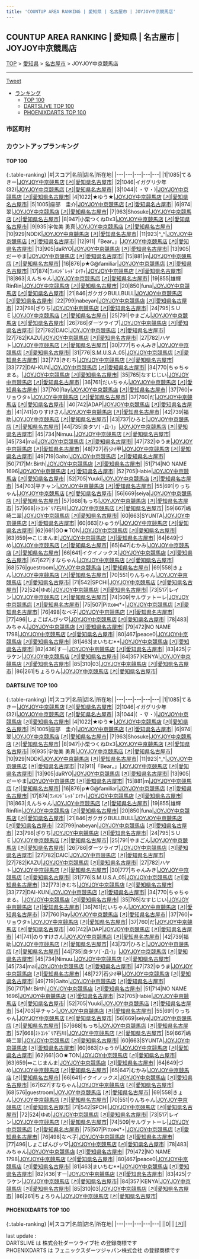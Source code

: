 ```yaml
---
title: 'COUNTUP AREA RANKING | 愛知県 | 名古屋市 | JOYJOY中京競馬店'
---
```

## COUNTUP AREA RANKING | 愛知県 | 名古屋市 | JOYJOY中京競馬店

[TOP](/darts/rank/) > [愛知県](/darts/rank/愛知県/) > [名古屋市](/darts/rank/愛知県/名古屋市/) > JOYJOY中京競馬店

___

<a href="https://twitter.com/share?ref_src=twsrc%5Etfw" data-text="COUNTUP AREA RANKING | 愛知県名古屋市JOYJOY中京競馬店" class="twitter-share-button" data-hashtags="DARTSLIVE,PHOENIXDARTS,darts,ダーツ" data-show-count="false">Tweet</a>

* [ランキング](#カウントアップランキング)
    * [TOP 100](#top-100)
    * [DARTSLIVE TOP 100](#dartslive-top-100)
    * [PHOENIXDARTS TOP 100](#phoenixdarts-top-100)

### 市区町村

<ul>

</ul>

### カウントアップランキング

#### TOP 100



{:.table-ranking}
|#|スコア|名前|店名|所在地|
|---|---|---|---|---|
|1|1085|<span class="rank-name-dl">てるきー</span>|<a href="/darts/rank/shops/a95b4e2db5316b4d774c926eb736cb5a.html">JOYJOY中京競馬店</a> <a href="https://search.dartslive.com/jp/shop/a95b4e2db5316b4d774c926eb736cb5a">[↗]</a>|<a href="/darts/rank/愛知県/名古屋市">愛知県名古屋市</a>|
|2|1046|<span class="rank-name-dl">イガグリ少年(32)</span>|<a href="/darts/rank/shops/a95b4e2db5316b4d774c926eb736cb5a.html">JOYJOY中京競馬店</a> <a href="https://search.dartslive.com/jp/shop/a95b4e2db5316b4d774c926eb736cb5a">[↗]</a>|<a href="/darts/rank/愛知県/名古屋市">愛知県名古屋市</a>|
|3|1044|<span class="rank-name-dl">( ・∇・)</span>|<a href="/darts/rank/shops/a95b4e2db5316b4d774c926eb736cb5a.html">JOYJOY中京競馬店</a> <a href="https://search.dartslive.com/jp/shop/a95b4e2db5316b4d774c926eb736cb5a">[↗]</a>|<a href="/darts/rank/愛知県/名古屋市">愛知県名古屋市</a>|
|4|1022|<span class="rank-name-dl">★ゆう★</span>|<a href="/darts/rank/shops/a95b4e2db5316b4d774c926eb736cb5a.html">JOYJOY中京競馬店</a> <a href="https://search.dartslive.com/jp/shop/a95b4e2db5316b4d774c926eb736cb5a">[↗]</a>|<a href="/darts/rank/愛知県/名古屋市">愛知県名古屋市</a>|
|5|1005|<span class="rank-name-dl">座部　圭介</span>|<a href="/darts/rank/shops/a95b4e2db5316b4d774c926eb736cb5a.html">JOYJOY中京競馬店</a> <a href="https://search.dartslive.com/jp/shop/a95b4e2db5316b4d774c926eb736cb5a">[↗]</a>|<a href="/darts/rank/愛知県/名古屋市">愛知県名古屋市</a>|
|6|974|<span class="rank-name-dl">翠</span>|<a href="/darts/rank/shops/a95b4e2db5316b4d774c926eb736cb5a.html">JOYJOY中京競馬店</a> <a href="https://search.dartslive.com/jp/shop/a95b4e2db5316b4d774c926eb736cb5a">[↗]</a>|<a href="/darts/rank/愛知県/名古屋市">愛知県名古屋市</a>|
|7|963|<span class="rank-name-dl">Shosuke</span>|<a href="/darts/rank/shops/a95b4e2db5316b4d774c926eb736cb5a.html">JOYJOY中京競馬店</a> <a href="https://search.dartslive.com/jp/shop/a95b4e2db5316b4d774c926eb736cb5a">[↗]</a>|<a href="/darts/rank/愛知県/名古屋市">愛知県名古屋市</a>|
|8|947|<span class="rank-name-dl">小栗つくねDx3</span>|<a href="/darts/rank/shops/a95b4e2db5316b4d774c926eb736cb5a.html">JOYJOY中京競馬店</a> <a href="https://search.dartslive.com/jp/shop/a95b4e2db5316b4d774c926eb736cb5a">[↗]</a>|<a href="/darts/rank/愛知県/名古屋市">愛知県名古屋市</a>|
|9|935|<span class="rank-name-dl">宇佐美 勇真</span>|<a href="/darts/rank/shops/a95b4e2db5316b4d774c926eb736cb5a.html">JOYJOY中京競馬店</a> <a href="https://search.dartslive.com/jp/shop/a95b4e2db5316b4d774c926eb736cb5a">[↗]</a>|<a href="/darts/rank/愛知県/名古屋市">愛知県名古屋市</a>|
|10|929|<span class="rank-name-dl">NDDK</span>|<a href="/darts/rank/shops/a95b4e2db5316b4d774c926eb736cb5a.html">JOYJOY中京競馬店</a> <a href="https://search.dartslive.com/jp/shop/a95b4e2db5316b4d774c926eb736cb5a">[↗]</a>|<a href="/darts/rank/愛知県/名古屋市">愛知県名古屋市</a>|
|11|923|<span class="rank-name-dl">^_^</span>|<a href="/darts/rank/shops/a95b4e2db5316b4d774c926eb736cb5a.html">JOYJOY中京競馬店</a> <a href="https://search.dartslive.com/jp/shop/a95b4e2db5316b4d774c926eb736cb5a">[↗]</a>|<a href="/darts/rank/愛知県/名古屋市">愛知県名古屋市</a>|
|12|911|<span class="rank-name-dl">「Bear。」</span>|<a href="/darts/rank/shops/a95b4e2db5316b4d774c926eb736cb5a.html">JOYJOY中京競馬店</a> <a href="https://search.dartslive.com/jp/shop/a95b4e2db5316b4d774c926eb736cb5a">[↗]</a>|<a href="/darts/rank/愛知県/名古屋市">愛知県名古屋市</a>|
|13|905|<span class="rank-name-dl">daRYO</span>|<a href="/darts/rank/shops/a95b4e2db5316b4d774c926eb736cb5a.html">JOYJOY中京競馬店</a> <a href="https://search.dartslive.com/jp/shop/a95b4e2db5316b4d774c926eb736cb5a">[↗]</a>|<a href="/darts/rank/愛知県/名古屋市">愛知県名古屋市</a>|
|13|905|<span class="rank-name-dl">だーやま</span>|<a href="/darts/rank/shops/a95b4e2db5316b4d774c926eb736cb5a.html">JOYJOY中京競馬店</a> <a href="https://search.dartslive.com/jp/shop/a95b4e2db5316b4d774c926eb736cb5a">[↗]</a>|<a href="/darts/rank/愛知県/名古屋市">愛知県名古屋市</a>|
|15|881|<span class="rank-name-dl">m</span>|<a href="/darts/rank/shops/a95b4e2db5316b4d774c926eb736cb5a.html">JOYJOY中京競馬店</a> <a href="https://search.dartslive.com/jp/shop/a95b4e2db5316b4d774c926eb736cb5a">[↗]</a>|<a href="/darts/rank/愛知県/名古屋市">愛知県名古屋市</a>|
|16|876|<span class="rank-name-dl">p★G@familiar</span>|<a href="/darts/rank/shops/a95b4e2db5316b4d774c926eb736cb5a.html">JOYJOY中京競馬店</a> <a href="https://search.dartslive.com/jp/shop/a95b4e2db5316b4d774c926eb736cb5a">[↗]</a>|<a href="/darts/rank/愛知県/名古屋市">愛知県名古屋市</a>|
|17|874|<span class="rank-name-dl">ﾜﾝﾊﾝﾄﾞﾚｯﾄﾞｴｲﾃｨ</span>|<a href="/darts/rank/shops/a95b4e2db5316b4d774c926eb736cb5a.html">JOYJOY中京競馬店</a> <a href="https://search.dartslive.com/jp/shop/a95b4e2db5316b4d774c926eb736cb5a">[↗]</a>|<a href="/darts/rank/愛知県/名古屋市">愛知県名古屋市</a>|
|18|863|<span class="rank-name-dl">えんちゃん</span>|<a href="/darts/rank/shops/a95b4e2db5316b4d774c926eb736cb5a.html">JOYJOY中京競馬店</a> <a href="https://search.dartslive.com/jp/shop/a95b4e2db5316b4d774c926eb736cb5a">[↗]</a>|<a href="/darts/rank/愛知県/名古屋市">愛知県名古屋市</a>|
|19|855|<span class="rank-name-dl">雄輝RinRin</span>|<a href="/darts/rank/shops/a95b4e2db5316b4d774c926eb736cb5a.html">JOYJOY中京競馬店</a> <a href="https://search.dartslive.com/jp/shop/a95b4e2db5316b4d774c926eb736cb5a">[↗]</a>|<a href="/darts/rank/愛知県/名古屋市">愛知県名古屋市</a>|
|20|850|<span class="rank-name-dl">funa</span>|<a href="/darts/rank/shops/a95b4e2db5316b4d774c926eb736cb5a.html">JOYJOY中京競馬店</a> <a href="https://search.dartslive.com/jp/shop/a95b4e2db5316b4d774c926eb736cb5a">[↗]</a>|<a href="/darts/rank/愛知県/名古屋市">愛知県名古屋市</a>|
|21|846|<span class="rank-name-dl">ガクガクBULLBULL</span>|<a href="/darts/rank/shops/a95b4e2db5316b4d774c926eb736cb5a.html">JOYJOY中京競馬店</a> <a href="https://search.dartslive.com/jp/shop/a95b4e2db5316b4d774c926eb736cb5a">[↗]</a>|<a href="/darts/rank/愛知県/名古屋市">愛知県名古屋市</a>|
|22|799|<span class="rank-name-dl">nabeyan</span>|<a href="/darts/rank/shops/a95b4e2db5316b4d774c926eb736cb5a.html">JOYJOY中京競馬店</a> <a href="https://search.dartslive.com/jp/shop/a95b4e2db5316b4d774c926eb736cb5a">[↗]</a>|<a href="/darts/rank/愛知県/名古屋市">愛知県名古屋市</a>|
|23|798|<span class="rank-name-dl">ざりち</span>|<a href="/darts/rank/shops/a95b4e2db5316b4d774c926eb736cb5a.html">JOYJOY中京競馬店</a> <a href="https://search.dartslive.com/jp/shop/a95b4e2db5316b4d774c926eb736cb5a">[↗]</a>|<a href="/darts/rank/愛知県/名古屋市">愛知県名古屋市</a>|
|24|795|<span class="rank-name-dl">ＳＵＥ</span>|<a href="/darts/rank/shops/a95b4e2db5316b4d774c926eb736cb5a.html">JOYJOY中京競馬店</a> <a href="https://search.dartslive.com/jp/shop/a95b4e2db5316b4d774c926eb736cb5a">[↗]</a>|<a href="/darts/rank/愛知県/名古屋市">愛知県名古屋市</a>|
|25|791|<span class="rank-name-dl">やまごん</span>|<a href="/darts/rank/shops/a95b4e2db5316b4d774c926eb736cb5a.html">JOYJOY中京競馬店</a> <a href="https://search.dartslive.com/jp/shop/a95b4e2db5316b4d774c926eb736cb5a">[↗]</a>|<a href="/darts/rank/愛知県/名古屋市">愛知県名古屋市</a>|
|26|786|<span class="rank-name-dl">ダーツライブ</span>|<a href="/darts/rank/shops/a95b4e2db5316b4d774c926eb736cb5a.html">JOYJOY中京競馬店</a> <a href="https://search.dartslive.com/jp/shop/a95b4e2db5316b4d774c926eb736cb5a">[↗]</a>|<a href="/darts/rank/愛知県/名古屋市">愛知県名古屋市</a>|
|27|782|<span class="rank-name-dl">DAIC</span>|<a href="/darts/rank/shops/a95b4e2db5316b4d774c926eb736cb5a.html">JOYJOY中京競馬店</a> <a href="https://search.dartslive.com/jp/shop/a95b4e2db5316b4d774c926eb736cb5a">[↗]</a>|<a href="/darts/rank/愛知県/名古屋市">愛知県名古屋市</a>|
|27|782|<span class="rank-name-dl">KAZU</span>|<a href="/darts/rank/shops/a95b4e2db5316b4d774c926eb736cb5a.html">JOYJOY中京競馬店</a> <a href="https://search.dartslive.com/jp/shop/a95b4e2db5316b4d774c926eb736cb5a">[↗]</a>|<a href="/darts/rank/愛知県/名古屋市">愛知県名古屋市</a>|
|27|782|<span class="rank-name-dl">ハヤト</span>|<a href="/darts/rank/shops/a95b4e2db5316b4d774c926eb736cb5a.html">JOYJOY中京競馬店</a> <a href="https://search.dartslive.com/jp/shop/a95b4e2db5316b4d774c926eb736cb5a">[↗]</a>|<a href="/darts/rank/愛知県/名古屋市">愛知県名古屋市</a>|
|30|777|<span class="rank-name-dl">ちゃんみき</span>|<a href="/darts/rank/shops/a95b4e2db5316b4d774c926eb736cb5a.html">JOYJOY中京競馬店</a> <a href="https://search.dartslive.com/jp/shop/a95b4e2db5316b4d774c926eb736cb5a">[↗]</a>|<a href="/darts/rank/愛知県/名古屋市">愛知県名古屋市</a>|
|31|776|<span class="rank-name-dl">S.M.U.S.A_05</span>|<a href="/darts/rank/shops/a95b4e2db5316b4d774c926eb736cb5a.html">JOYJOY中京競馬店</a> <a href="https://search.dartslive.com/jp/shop/a95b4e2db5316b4d774c926eb736cb5a">[↗]</a>|<a href="/darts/rank/愛知県/名古屋市">愛知県名古屋市</a>|
|32|773|<span class="rank-name-dl">きむち</span>|<a href="/darts/rank/shops/a95b4e2db5316b4d774c926eb736cb5a.html">JOYJOY中京競馬店</a> <a href="https://search.dartslive.com/jp/shop/a95b4e2db5316b4d774c926eb736cb5a">[↗]</a>|<a href="/darts/rank/愛知県/名古屋市">愛知県名古屋市</a>|
|33|772|<span class="rank-name-dl">DAI-KUN</span>|<a href="/darts/rank/shops/a95b4e2db5316b4d774c926eb736cb5a.html">JOYJOY中京競馬店</a> <a href="https://search.dartslive.com/jp/shop/a95b4e2db5316b4d774c926eb736cb5a">[↗]</a>|<a href="/darts/rank/愛知県/名古屋市">愛知県名古屋市</a>|
|34|770|<span class="rank-name-dl">ちゃちゃまる。</span>|<a href="/darts/rank/shops/a95b4e2db5316b4d774c926eb736cb5a.html">JOYJOY中京競馬店</a> <a href="https://search.dartslive.com/jp/shop/a95b4e2db5316b4d774c926eb736cb5a">[↗]</a>|<a href="/darts/rank/愛知県/名古屋市">愛知県名古屋市</a>|
|35|765|<span class="rank-name-dl">なすじじい</span>|<a href="/darts/rank/shops/a95b4e2db5316b4d774c926eb736cb5a.html">JOYJOY中京競馬店</a> <a href="https://search.dartslive.com/jp/shop/a95b4e2db5316b4d774c926eb736cb5a">[↗]</a>|<a href="/darts/rank/愛知県/名古屋市">愛知県名古屋市</a>|
|36|761|<span class="rank-name-dl">だいちゃん</span>|<a href="/darts/rank/shops/a95b4e2db5316b4d774c926eb736cb5a.html">JOYJOY中京競馬店</a> <a href="https://search.dartslive.com/jp/shop/a95b4e2db5316b4d774c926eb736cb5a">[↗]</a>|<a href="/darts/rank/愛知県/名古屋市">愛知県名古屋市</a>|
|37|760|<span class="rank-name-dl">Ray</span>|<a href="/darts/rank/shops/a95b4e2db5316b4d774c926eb736cb5a.html">JOYJOY中京競馬店</a> <a href="https://search.dartslive.com/jp/shop/a95b4e2db5316b4d774c926eb736cb5a">[↗]</a>|<a href="/darts/rank/愛知県/名古屋市">愛知県名古屋市</a>|
|37|760|<span class="rank-name-dl">⭐︎リョウタ⭐︎</span>|<a href="/darts/rank/shops/a95b4e2db5316b4d774c926eb736cb5a.html">JOYJOY中京競馬店</a> <a href="https://search.dartslive.com/jp/shop/a95b4e2db5316b4d774c926eb736cb5a">[↗]</a>|<a href="/darts/rank/愛知県/名古屋市">愛知県名古屋市</a>|
|37|760|<span class="rank-name-dl">だ</span>|<a href="/darts/rank/shops/a95b4e2db5316b4d774c926eb736cb5a.html">JOYJOY中京競馬店</a> <a href="https://search.dartslive.com/jp/shop/a95b4e2db5316b4d774c926eb736cb5a">[↗]</a>|<a href="/darts/rank/愛知県/名古屋市">愛知県名古屋市</a>|
|40|742|<span class="rank-name-dl">ADAP</span>|<a href="/darts/rank/shops/a95b4e2db5316b4d774c926eb736cb5a.html">JOYJOY中京競馬店</a> <a href="https://search.dartslive.com/jp/shop/a95b4e2db5316b4d774c926eb736cb5a">[↗]</a>|<a href="/darts/rank/愛知県/名古屋市">愛知県名古屋市</a>|
|41|741|<span class="rank-name-dl">のりすけさん</span>|<a href="/darts/rank/shops/a95b4e2db5316b4d774c926eb736cb5a.html">JOYJOY中京競馬店</a> <a href="https://search.dartslive.com/jp/shop/a95b4e2db5316b4d774c926eb736cb5a">[↗]</a>|<a href="/darts/rank/愛知県/名古屋市">愛知県名古屋市</a>|
|42|739|<span class="rank-name-dl">福助</span>|<a href="/darts/rank/shops/a95b4e2db5316b4d774c926eb736cb5a.html">JOYJOY中京競馬店</a> <a href="https://search.dartslive.com/jp/shop/a95b4e2db5316b4d774c926eb736cb5a">[↗]</a>|<a href="/darts/rank/愛知県/名古屋市">愛知県名古屋市</a>|
|43|737|<span class="rank-name-dl">ひろと</span>|<a href="/darts/rank/shops/a95b4e2db5316b4d774c926eb736cb5a.html">JOYJOY中京競馬店</a> <a href="https://search.dartslive.com/jp/shop/a95b4e2db5316b4d774c926eb736cb5a">[↗]</a>|<a href="/darts/rank/愛知県/名古屋市">愛知県名古屋市</a>|
|44|735|<span class="rank-name-dl">良タソ(´･Д･)」</span>|<a href="/darts/rank/shops/a95b4e2db5316b4d774c926eb736cb5a.html">JOYJOY中京競馬店</a> <a href="https://search.dartslive.com/jp/shop/a95b4e2db5316b4d774c926eb736cb5a">[↗]</a>|<a href="/darts/rank/愛知県/名古屋市">愛知県名古屋市</a>|
|45|734|<span class="rank-name-dl">Nimuu.</span>|<a href="/darts/rank/shops/a95b4e2db5316b4d774c926eb736cb5a.html">JOYJOY中京競馬店</a> <a href="https://search.dartslive.com/jp/shop/a95b4e2db5316b4d774c926eb736cb5a">[↗]</a>|<a href="/darts/rank/愛知県/名古屋市">愛知県名古屋市</a>|
|45|734|<span class="rank-name-dl">mai</span>|<a href="/darts/rank/shops/a95b4e2db5316b4d774c926eb736cb5a.html">JOYJOY中京競馬店</a> <a href="https://search.dartslive.com/jp/shop/a95b4e2db5316b4d774c926eb736cb5a">[↗]</a>|<a href="/darts/rank/愛知県/名古屋市">愛知県名古屋市</a>|
|47|732|<span class="rank-name-dl">ゆうま</span>|<a href="/darts/rank/shops/a95b4e2db5316b4d774c926eb736cb5a.html">JOYJOY中京競馬店</a> <a href="https://search.dartslive.com/jp/shop/a95b4e2db5316b4d774c926eb736cb5a">[↗]</a>|<a href="/darts/rank/愛知県/名古屋市">愛知県名古屋市</a>|
|48|727|<span class="rank-name-dl">石少ｵ甲</span>|<a href="/darts/rank/shops/a95b4e2db5316b4d774c926eb736cb5a.html">JOYJOY中京競馬店</a> <a href="https://search.dartslive.com/jp/shop/a95b4e2db5316b4d774c926eb736cb5a">[↗]</a>|<a href="/darts/rank/愛知県/名古屋市">愛知県名古屋市</a>|
|49|719|<span class="rank-name-dl">Gaito</span>|<a href="/darts/rank/shops/a95b4e2db5316b4d774c926eb736cb5a.html">JOYJOY中京競馬店</a> <a href="https://search.dartslive.com/jp/shop/a95b4e2db5316b4d774c926eb736cb5a">[↗]</a>|<a href="/darts/rank/愛知県/名古屋市">愛知県名古屋市</a>|
|50|717|<span class="rank-name-dl">Mr.Birth</span>|<a href="/darts/rank/shops/a95b4e2db5316b4d774c926eb736cb5a.html">JOYJOY中京競馬店</a> <a href="https://search.dartslive.com/jp/shop/a95b4e2db5316b4d774c926eb736cb5a">[↗]</a>|<a href="/darts/rank/愛知県/名古屋市">愛知県名古屋市</a>|
|51|714|<span class="rank-name-dl">NO NAME 1696</span>|<a href="/darts/rank/shops/a95b4e2db5316b4d774c926eb736cb5a.html">JOYJOY中京競馬店</a> <a href="https://search.dartslive.com/jp/shop/a95b4e2db5316b4d774c926eb736cb5a">[↗]</a>|<a href="/darts/rank/愛知県/名古屋市">愛知県名古屋市</a>|
|52|705|<span class="rank-name-dl">Habie</span>|<a href="/darts/rank/shops/a95b4e2db5316b4d774c926eb736cb5a.html">JOYJOY中京競馬店</a> <a href="https://search.dartslive.com/jp/shop/a95b4e2db5316b4d774c926eb736cb5a">[↗]</a>|<a href="/darts/rank/愛知県/名古屋市">愛知県名古屋市</a>|
|52|705|<span class="rank-name-dl">Yuuki</span>|<a href="/darts/rank/shops/a95b4e2db5316b4d774c926eb736cb5a.html">JOYJOY中京競馬店</a> <a href="https://search.dartslive.com/jp/shop/a95b4e2db5316b4d774c926eb736cb5a">[↗]</a>|<a href="/darts/rank/愛知県/名古屋市">愛知県名古屋市</a>|
|54|703|<span class="rank-name-dl">平チャン</span>|<a href="/darts/rank/shops/a95b4e2db5316b4d774c926eb736cb5a.html">JOYJOY中京競馬店</a> <a href="https://search.dartslive.com/jp/shop/a95b4e2db5316b4d774c926eb736cb5a">[↗]</a>|<a href="/darts/rank/愛知県/名古屋市">愛知県名古屋市</a>|
|55|691|<span class="rank-name-dl">りっちゃん</span>|<a href="/darts/rank/shops/a95b4e2db5316b4d774c926eb736cb5a.html">JOYJOY中京競馬店</a> <a href="https://search.dartslive.com/jp/shop/a95b4e2db5316b4d774c926eb736cb5a">[↗]</a>|<a href="/darts/rank/愛知県/名古屋市">愛知県名古屋市</a>|
|56|669|<span class="rank-name-dl">seiya</span>|<a href="/darts/rank/shops/a95b4e2db5316b4d774c926eb736cb5a.html">JOYJOY中京競馬店</a> <a href="https://search.dartslive.com/jp/shop/a95b4e2db5316b4d774c926eb736cb5a">[↗]</a>|<a href="/darts/rank/愛知県/名古屋市">愛知県名古屋市</a>|
|57|668|<span class="rank-name-dl">もっち</span>|<a href="/darts/rank/shops/a95b4e2db5316b4d774c926eb736cb5a.html">JOYJOY中京競馬店</a> <a href="https://search.dartslive.com/jp/shop/a95b4e2db5316b4d774c926eb736cb5a">[↗]</a>|<a href="/darts/rank/愛知県/名古屋市">愛知県名古屋市</a>|
|57|668|<span class="rank-name-dl">ﾐﾄｺﾝﾄﾞﾘｱ石川</span>|<a href="/darts/rank/shops/a95b4e2db5316b4d774c926eb736cb5a.html">JOYJOY中京競馬店</a> <a href="https://search.dartslive.com/jp/shop/a95b4e2db5316b4d774c926eb736cb5a">[↗]</a>|<a href="/darts/rank/愛知県/名古屋市">愛知県名古屋市</a>|
|59|667|<span class="rank-name-dl">嶋崎二翠</span>|<a href="/darts/rank/shops/a95b4e2db5316b4d774c926eb736cb5a.html">JOYJOY中京競馬店</a> <a href="https://search.dartslive.com/jp/shop/a95b4e2db5316b4d774c926eb736cb5a">[↗]</a>|<a href="/darts/rank/愛知県/名古屋市">愛知県名古屋市</a>|
|60|663|<span class="rank-name-dl">SYUNTA</span>|<a href="/darts/rank/shops/a95b4e2db5316b4d774c926eb736cb5a.html">JOYJOY中京競馬店</a> <a href="https://search.dartslive.com/jp/shop/a95b4e2db5316b4d774c926eb736cb5a">[↗]</a>|<a href="/darts/rank/愛知県/名古屋市">愛知県名古屋市</a>|
|60|663|<span class="rank-name-dl">ひゅうが</span>|<a href="/darts/rank/shops/a95b4e2db5316b4d774c926eb736cb5a.html">JOYJOY中京競馬店</a> <a href="https://search.dartslive.com/jp/shop/a95b4e2db5316b4d774c926eb736cb5a">[↗]</a>|<a href="/darts/rank/愛知県/名古屋市">愛知県名古屋市</a>|
|62|661|<span class="rank-name-dl">GO★TON</span>|<a href="/darts/rank/shops/a95b4e2db5316b4d774c926eb736cb5a.html">JOYJOY中京競馬店</a> <a href="https://search.dartslive.com/jp/shop/a95b4e2db5316b4d774c926eb736cb5a">[↗]</a>|<a href="/darts/rank/愛知県/名古屋市">愛知県名古屋市</a>|
|63|659|<span class="rank-name-dl">∞こじまんま</span>|<a href="/darts/rank/shops/a95b4e2db5316b4d774c926eb736cb5a.html">JOYJOY中京競馬店</a> <a href="https://search.dartslive.com/jp/shop/a95b4e2db5316b4d774c926eb736cb5a">[↗]</a>|<a href="/darts/rank/愛知県/名古屋市">愛知県名古屋市</a>|
|64|649|<span class="rank-name-dl">づめ</span>|<a href="/darts/rank/shops/a95b4e2db5316b4d774c926eb736cb5a.html">JOYJOY中京競馬店</a> <a href="https://search.dartslive.com/jp/shop/a95b4e2db5316b4d774c926eb736cb5a">[↗]</a>|<a href="/darts/rank/愛知県/名古屋市">愛知県名古屋市</a>|
|65|647|<span class="rank-name-dl">むかみ</span>|<a href="/darts/rank/shops/a95b4e2db5316b4d774c926eb736cb5a.html">JOYJOY中京競馬店</a> <a href="https://search.dartslive.com/jp/shop/a95b4e2db5316b4d774c926eb736cb5a">[↗]</a>|<a href="/darts/rank/愛知県/名古屋市">愛知県名古屋市</a>|
|66|641|<span class="rank-name-dl">イクイノックス</span>|<a href="/darts/rank/shops/a95b4e2db5316b4d774c926eb736cb5a.html">JOYJOY中京競馬店</a> <a href="https://search.dartslive.com/jp/shop/a95b4e2db5316b4d774c926eb736cb5a">[↗]</a>|<a href="/darts/rank/愛知県/名古屋市">愛知県名古屋市</a>|
|67|627|<span class="rank-name-dl">すなちゃん</span>|<a href="/darts/rank/shops/a95b4e2db5316b4d774c926eb736cb5a.html">JOYJOY中京競馬店</a> <a href="https://search.dartslive.com/jp/shop/a95b4e2db5316b4d774c926eb736cb5a">[↗]</a>|<a href="/darts/rank/愛知県/名古屋市">愛知県名古屋市</a>|
|68|576|<span class="rank-name-dl">guestroom</span>|<a href="/darts/rank/shops/a95b4e2db5316b4d774c926eb736cb5a.html">JOYJOY中京競馬店</a> <a href="https://search.dartslive.com/jp/shop/a95b4e2db5316b4d774c926eb736cb5a">[↗]</a>|<a href="/darts/rank/愛知県/名古屋市">愛知県名古屋市</a>|
|69|558|<span class="rank-name-dl">きょん</span>|<a href="/darts/rank/shops/a95b4e2db5316b4d774c926eb736cb5a.html">JOYJOY中京競馬店</a> <a href="https://search.dartslive.com/jp/shop/a95b4e2db5316b4d774c926eb736cb5a">[↗]</a>|<a href="/darts/rank/愛知県/名古屋市">愛知県名古屋市</a>|
|70|551|<span class="rank-name-dl">りんちゃん</span>|<a href="/darts/rank/shops/a95b4e2db5316b4d774c926eb736cb5a.html">JOYJOY中京競馬店</a> <a href="https://search.dartslive.com/jp/shop/a95b4e2db5316b4d774c926eb736cb5a">[↗]</a>|<a href="/darts/rank/愛知県/名古屋市">愛知県名古屋市</a>|
|71|542|<span class="rank-name-dl">SPCHI</span>|<a href="/darts/rank/shops/a95b4e2db5316b4d774c926eb736cb5a.html">JOYJOY中京競馬店</a> <a href="https://search.dartslive.com/jp/shop/a95b4e2db5316b4d774c926eb736cb5a">[↗]</a>|<a href="/darts/rank/愛知県/名古屋市">愛知県名古屋市</a>|
|72|524|<span class="rank-name-dl">ゆめ</span>|<a href="/darts/rank/shops/a95b4e2db5316b4d774c926eb736cb5a.html">JOYJOY中京競馬店</a> <a href="https://search.dartslive.com/jp/shop/a95b4e2db5316b4d774c926eb736cb5a">[↗]</a>|<a href="/darts/rank/愛知県/名古屋市">愛知県名古屋市</a>|
|73|517|<span class="rank-name-dl">レイン</span>|<a href="/darts/rank/shops/a95b4e2db5316b4d774c926eb736cb5a.html">JOYJOY中京競馬店</a> <a href="https://search.dartslive.com/jp/shop/a95b4e2db5316b4d774c926eb736cb5a">[↗]</a>|<a href="/darts/rank/愛知県/名古屋市">愛知県名古屋市</a>|
|74|509|<span class="rank-name-dl">サルヴァトーレ</span>|<a href="/darts/rank/shops/a95b4e2db5316b4d774c926eb736cb5a.html">JOYJOY中京競馬店</a> <a href="https://search.dartslive.com/jp/shop/a95b4e2db5316b4d774c926eb736cb5a">[↗]</a>|<a href="/darts/rank/愛知県/名古屋市">愛知県名古屋市</a>|
|75|507|<span class="rank-name-dl">Pitto⋈*⋆</span>|<a href="/darts/rank/shops/a95b4e2db5316b4d774c926eb736cb5a.html">JOYJOY中京競馬店</a> <a href="https://search.dartslive.com/jp/shop/a95b4e2db5316b4d774c926eb736cb5a">[↗]</a>|<a href="/darts/rank/愛知県/名古屋市">愛知県名古屋市</a>|
|76|498|<span class="rank-name-dl">なべ子</span>|<a href="/darts/rank/shops/a95b4e2db5316b4d774c926eb736cb5a.html">JOYJOY中京競馬店</a> <a href="https://search.dartslive.com/jp/shop/a95b4e2db5316b4d774c926eb736cb5a">[↗]</a>|<a href="/darts/rank/愛知県/名古屋市">愛知県名古屋市</a>|
|77|496|<span class="rank-name-dl">しょこぱんぴッ♡</span>|<a href="/darts/rank/shops/a95b4e2db5316b4d774c926eb736cb5a.html">JOYJOY中京競馬店</a> <a href="https://search.dartslive.com/jp/shop/a95b4e2db5316b4d774c926eb736cb5a">[↗]</a>|<a href="/darts/rank/愛知県/名古屋市">愛知県名古屋市</a>|
|78|483|<span class="rank-name-dl">みちゃん</span>|<a href="/darts/rank/shops/a95b4e2db5316b4d774c926eb736cb5a.html">JOYJOY中京競馬店</a> <a href="https://search.dartslive.com/jp/shop/a95b4e2db5316b4d774c926eb736cb5a">[↗]</a>|<a href="/darts/rank/愛知県/名古屋市">愛知県名古屋市</a>|
|79|472|<span class="rank-name-dl">NO NAME 1798</span>|<a href="/darts/rank/shops/a95b4e2db5316b4d774c926eb736cb5a.html">JOYJOY中京競馬店</a> <a href="https://search.dartslive.com/jp/shop/a95b4e2db5316b4d774c926eb736cb5a">[↗]</a>|<a href="/darts/rank/愛知県/名古屋市">愛知県名古屋市</a>|
|80|467|<span class="rank-name-dl">peace0</span>|<a href="/darts/rank/shops/a95b4e2db5316b4d774c926eb736cb5a.html">JOYJOY中京競馬店</a> <a href="https://search.dartslive.com/jp/shop/a95b4e2db5316b4d774c926eb736cb5a">[↗]</a>|<a href="/darts/rank/愛知県/名古屋市">愛知県名古屋市</a>|
|81|463|<span class="rank-name-dl">まいちむ**</span>|<a href="/darts/rank/shops/a95b4e2db5316b4d774c926eb736cb5a.html">JOYJOY中京競馬店</a> <a href="https://search.dartslive.com/jp/shop/a95b4e2db5316b4d774c926eb736cb5a">[↗]</a>|<a href="/darts/rank/愛知県/名古屋市">愛知県名古屋市</a>|
|82|436|<span class="rank-name-dl">すー</span>|<a href="/darts/rank/shops/a95b4e2db5316b4d774c926eb736cb5a.html">JOYJOY中京競馬店</a> <a href="https://search.dartslive.com/jp/shop/a95b4e2db5316b4d774c926eb736cb5a">[↗]</a>|<a href="/darts/rank/愛知県/名古屋市">愛知県名古屋市</a>|
|83|425|<span class="rank-name-dl">テラケン</span>|<a href="/darts/rank/shops/a95b4e2db5316b4d774c926eb736cb5a.html">JOYJOY中京競馬店</a> <a href="https://search.dartslive.com/jp/shop/a95b4e2db5316b4d774c926eb736cb5a">[↗]</a>|<a href="/darts/rank/愛知県/名古屋市">愛知県名古屋市</a>|
|84|357|<span class="rank-name-dl">KENYA</span>|<a href="/darts/rank/shops/a95b4e2db5316b4d774c926eb736cb5a.html">JOYJOY中京競馬店</a> <a href="https://search.dartslive.com/jp/shop/a95b4e2db5316b4d774c926eb736cb5a">[↗]</a>|<a href="/darts/rank/愛知県/名古屋市">愛知県名古屋市</a>|
|85|310|<span class="rank-name-dl">03</span>|<a href="/darts/rank/shops/a95b4e2db5316b4d774c926eb736cb5a.html">JOYJOY中京競馬店</a> <a href="https://search.dartslive.com/jp/shop/a95b4e2db5316b4d774c926eb736cb5a">[↗]</a>|<a href="/darts/rank/愛知県/名古屋市">愛知県名古屋市</a>|
|86|261|<span class="rank-name-dl">ちょろりん</span>|<a href="/darts/rank/shops/a95b4e2db5316b4d774c926eb736cb5a.html">JOYJOY中京競馬店</a> <a href="https://search.dartslive.com/jp/shop/a95b4e2db5316b4d774c926eb736cb5a">[↗]</a>|<a href="/darts/rank/愛知県/名古屋市">愛知県名古屋市</a>|


#### DARTSLIVE TOP 100



{:.table-ranking}
|#|スコア|名前|店名|所在地|
|---|---|---|---|---|
|1|1085|<span class="rank-name-dl">てるきー</span>|<a href="/darts/rank/shops/a95b4e2db5316b4d774c926eb736cb5a.html">JOYJOY中京競馬店</a> <a href="https://search.dartslive.com/jp/shop/a95b4e2db5316b4d774c926eb736cb5a">[↗]</a>|<a href="/darts/rank/愛知県/名古屋市">愛知県名古屋市</a>|
|2|1046|<span class="rank-name-dl">イガグリ少年(32)</span>|<a href="/darts/rank/shops/a95b4e2db5316b4d774c926eb736cb5a.html">JOYJOY中京競馬店</a> <a href="https://search.dartslive.com/jp/shop/a95b4e2db5316b4d774c926eb736cb5a">[↗]</a>|<a href="/darts/rank/愛知県/名古屋市">愛知県名古屋市</a>|
|3|1044|<span class="rank-name-dl">( ・∇・)</span>|<a href="/darts/rank/shops/a95b4e2db5316b4d774c926eb736cb5a.html">JOYJOY中京競馬店</a> <a href="https://search.dartslive.com/jp/shop/a95b4e2db5316b4d774c926eb736cb5a">[↗]</a>|<a href="/darts/rank/愛知県/名古屋市">愛知県名古屋市</a>|
|4|1022|<span class="rank-name-dl">★ゆう★</span>|<a href="/darts/rank/shops/a95b4e2db5316b4d774c926eb736cb5a.html">JOYJOY中京競馬店</a> <a href="https://search.dartslive.com/jp/shop/a95b4e2db5316b4d774c926eb736cb5a">[↗]</a>|<a href="/darts/rank/愛知県/名古屋市">愛知県名古屋市</a>|
|5|1005|<span class="rank-name-dl">座部　圭介</span>|<a href="/darts/rank/shops/a95b4e2db5316b4d774c926eb736cb5a.html">JOYJOY中京競馬店</a> <a href="https://search.dartslive.com/jp/shop/a95b4e2db5316b4d774c926eb736cb5a">[↗]</a>|<a href="/darts/rank/愛知県/名古屋市">愛知県名古屋市</a>|
|6|974|<span class="rank-name-dl">翠</span>|<a href="/darts/rank/shops/a95b4e2db5316b4d774c926eb736cb5a.html">JOYJOY中京競馬店</a> <a href="https://search.dartslive.com/jp/shop/a95b4e2db5316b4d774c926eb736cb5a">[↗]</a>|<a href="/darts/rank/愛知県/名古屋市">愛知県名古屋市</a>|
|7|963|<span class="rank-name-dl">Shosuke</span>|<a href="/darts/rank/shops/a95b4e2db5316b4d774c926eb736cb5a.html">JOYJOY中京競馬店</a> <a href="https://search.dartslive.com/jp/shop/a95b4e2db5316b4d774c926eb736cb5a">[↗]</a>|<a href="/darts/rank/愛知県/名古屋市">愛知県名古屋市</a>|
|8|947|<span class="rank-name-dl">小栗つくねDx3</span>|<a href="/darts/rank/shops/a95b4e2db5316b4d774c926eb736cb5a.html">JOYJOY中京競馬店</a> <a href="https://search.dartslive.com/jp/shop/a95b4e2db5316b4d774c926eb736cb5a">[↗]</a>|<a href="/darts/rank/愛知県/名古屋市">愛知県名古屋市</a>|
|9|935|<span class="rank-name-dl">宇佐美 勇真</span>|<a href="/darts/rank/shops/a95b4e2db5316b4d774c926eb736cb5a.html">JOYJOY中京競馬店</a> <a href="https://search.dartslive.com/jp/shop/a95b4e2db5316b4d774c926eb736cb5a">[↗]</a>|<a href="/darts/rank/愛知県/名古屋市">愛知県名古屋市</a>|
|10|929|<span class="rank-name-dl">NDDK</span>|<a href="/darts/rank/shops/a95b4e2db5316b4d774c926eb736cb5a.html">JOYJOY中京競馬店</a> <a href="https://search.dartslive.com/jp/shop/a95b4e2db5316b4d774c926eb736cb5a">[↗]</a>|<a href="/darts/rank/愛知県/名古屋市">愛知県名古屋市</a>|
|11|923|<span class="rank-name-dl">^_^</span>|<a href="/darts/rank/shops/a95b4e2db5316b4d774c926eb736cb5a.html">JOYJOY中京競馬店</a> <a href="https://search.dartslive.com/jp/shop/a95b4e2db5316b4d774c926eb736cb5a">[↗]</a>|<a href="/darts/rank/愛知県/名古屋市">愛知県名古屋市</a>|
|12|911|<span class="rank-name-dl">「Bear。」</span>|<a href="/darts/rank/shops/a95b4e2db5316b4d774c926eb736cb5a.html">JOYJOY中京競馬店</a> <a href="https://search.dartslive.com/jp/shop/a95b4e2db5316b4d774c926eb736cb5a">[↗]</a>|<a href="/darts/rank/愛知県/名古屋市">愛知県名古屋市</a>|
|13|905|<span class="rank-name-dl">daRYO</span>|<a href="/darts/rank/shops/a95b4e2db5316b4d774c926eb736cb5a.html">JOYJOY中京競馬店</a> <a href="https://search.dartslive.com/jp/shop/a95b4e2db5316b4d774c926eb736cb5a">[↗]</a>|<a href="/darts/rank/愛知県/名古屋市">愛知県名古屋市</a>|
|13|905|<span class="rank-name-dl">だーやま</span>|<a href="/darts/rank/shops/a95b4e2db5316b4d774c926eb736cb5a.html">JOYJOY中京競馬店</a> <a href="https://search.dartslive.com/jp/shop/a95b4e2db5316b4d774c926eb736cb5a">[↗]</a>|<a href="/darts/rank/愛知県/名古屋市">愛知県名古屋市</a>|
|15|881|<span class="rank-name-dl">m</span>|<a href="/darts/rank/shops/a95b4e2db5316b4d774c926eb736cb5a.html">JOYJOY中京競馬店</a> <a href="https://search.dartslive.com/jp/shop/a95b4e2db5316b4d774c926eb736cb5a">[↗]</a>|<a href="/darts/rank/愛知県/名古屋市">愛知県名古屋市</a>|
|16|876|<span class="rank-name-dl">p★G@familiar</span>|<a href="/darts/rank/shops/a95b4e2db5316b4d774c926eb736cb5a.html">JOYJOY中京競馬店</a> <a href="https://search.dartslive.com/jp/shop/a95b4e2db5316b4d774c926eb736cb5a">[↗]</a>|<a href="/darts/rank/愛知県/名古屋市">愛知県名古屋市</a>|
|17|874|<span class="rank-name-dl">ﾜﾝﾊﾝﾄﾞﾚｯﾄﾞｴｲﾃｨ</span>|<a href="/darts/rank/shops/a95b4e2db5316b4d774c926eb736cb5a.html">JOYJOY中京競馬店</a> <a href="https://search.dartslive.com/jp/shop/a95b4e2db5316b4d774c926eb736cb5a">[↗]</a>|<a href="/darts/rank/愛知県/名古屋市">愛知県名古屋市</a>|
|18|863|<span class="rank-name-dl">えんちゃん</span>|<a href="/darts/rank/shops/a95b4e2db5316b4d774c926eb736cb5a.html">JOYJOY中京競馬店</a> <a href="https://search.dartslive.com/jp/shop/a95b4e2db5316b4d774c926eb736cb5a">[↗]</a>|<a href="/darts/rank/愛知県/名古屋市">愛知県名古屋市</a>|
|19|855|<span class="rank-name-dl">雄輝RinRin</span>|<a href="/darts/rank/shops/a95b4e2db5316b4d774c926eb736cb5a.html">JOYJOY中京競馬店</a> <a href="https://search.dartslive.com/jp/shop/a95b4e2db5316b4d774c926eb736cb5a">[↗]</a>|<a href="/darts/rank/愛知県/名古屋市">愛知県名古屋市</a>|
|20|850|<span class="rank-name-dl">funa</span>|<a href="/darts/rank/shops/a95b4e2db5316b4d774c926eb736cb5a.html">JOYJOY中京競馬店</a> <a href="https://search.dartslive.com/jp/shop/a95b4e2db5316b4d774c926eb736cb5a">[↗]</a>|<a href="/darts/rank/愛知県/名古屋市">愛知県名古屋市</a>|
|21|846|<span class="rank-name-dl">ガクガクBULLBULL</span>|<a href="/darts/rank/shops/a95b4e2db5316b4d774c926eb736cb5a.html">JOYJOY中京競馬店</a> <a href="https://search.dartslive.com/jp/shop/a95b4e2db5316b4d774c926eb736cb5a">[↗]</a>|<a href="/darts/rank/愛知県/名古屋市">愛知県名古屋市</a>|
|22|799|<span class="rank-name-dl">nabeyan</span>|<a href="/darts/rank/shops/a95b4e2db5316b4d774c926eb736cb5a.html">JOYJOY中京競馬店</a> <a href="https://search.dartslive.com/jp/shop/a95b4e2db5316b4d774c926eb736cb5a">[↗]</a>|<a href="/darts/rank/愛知県/名古屋市">愛知県名古屋市</a>|
|23|798|<span class="rank-name-dl">ざりち</span>|<a href="/darts/rank/shops/a95b4e2db5316b4d774c926eb736cb5a.html">JOYJOY中京競馬店</a> <a href="https://search.dartslive.com/jp/shop/a95b4e2db5316b4d774c926eb736cb5a">[↗]</a>|<a href="/darts/rank/愛知県/名古屋市">愛知県名古屋市</a>|
|24|795|<span class="rank-name-dl">ＳＵＥ</span>|<a href="/darts/rank/shops/a95b4e2db5316b4d774c926eb736cb5a.html">JOYJOY中京競馬店</a> <a href="https://search.dartslive.com/jp/shop/a95b4e2db5316b4d774c926eb736cb5a">[↗]</a>|<a href="/darts/rank/愛知県/名古屋市">愛知県名古屋市</a>|
|25|791|<span class="rank-name-dl">やまごん</span>|<a href="/darts/rank/shops/a95b4e2db5316b4d774c926eb736cb5a.html">JOYJOY中京競馬店</a> <a href="https://search.dartslive.com/jp/shop/a95b4e2db5316b4d774c926eb736cb5a">[↗]</a>|<a href="/darts/rank/愛知県/名古屋市">愛知県名古屋市</a>|
|26|786|<span class="rank-name-dl">ダーツライブ</span>|<a href="/darts/rank/shops/a95b4e2db5316b4d774c926eb736cb5a.html">JOYJOY中京競馬店</a> <a href="https://search.dartslive.com/jp/shop/a95b4e2db5316b4d774c926eb736cb5a">[↗]</a>|<a href="/darts/rank/愛知県/名古屋市">愛知県名古屋市</a>|
|27|782|<span class="rank-name-dl">DAIC</span>|<a href="/darts/rank/shops/a95b4e2db5316b4d774c926eb736cb5a.html">JOYJOY中京競馬店</a> <a href="https://search.dartslive.com/jp/shop/a95b4e2db5316b4d774c926eb736cb5a">[↗]</a>|<a href="/darts/rank/愛知県/名古屋市">愛知県名古屋市</a>|
|27|782|<span class="rank-name-dl">KAZU</span>|<a href="/darts/rank/shops/a95b4e2db5316b4d774c926eb736cb5a.html">JOYJOY中京競馬店</a> <a href="https://search.dartslive.com/jp/shop/a95b4e2db5316b4d774c926eb736cb5a">[↗]</a>|<a href="/darts/rank/愛知県/名古屋市">愛知県名古屋市</a>|
|27|782|<span class="rank-name-dl">ハヤト</span>|<a href="/darts/rank/shops/a95b4e2db5316b4d774c926eb736cb5a.html">JOYJOY中京競馬店</a> <a href="https://search.dartslive.com/jp/shop/a95b4e2db5316b4d774c926eb736cb5a">[↗]</a>|<a href="/darts/rank/愛知県/名古屋市">愛知県名古屋市</a>|
|30|777|<span class="rank-name-dl">ちゃんみき</span>|<a href="/darts/rank/shops/a95b4e2db5316b4d774c926eb736cb5a.html">JOYJOY中京競馬店</a> <a href="https://search.dartslive.com/jp/shop/a95b4e2db5316b4d774c926eb736cb5a">[↗]</a>|<a href="/darts/rank/愛知県/名古屋市">愛知県名古屋市</a>|
|31|776|<span class="rank-name-dl">S.M.U.S.A_05</span>|<a href="/darts/rank/shops/a95b4e2db5316b4d774c926eb736cb5a.html">JOYJOY中京競馬店</a> <a href="https://search.dartslive.com/jp/shop/a95b4e2db5316b4d774c926eb736cb5a">[↗]</a>|<a href="/darts/rank/愛知県/名古屋市">愛知県名古屋市</a>|
|32|773|<span class="rank-name-dl">きむち</span>|<a href="/darts/rank/shops/a95b4e2db5316b4d774c926eb736cb5a.html">JOYJOY中京競馬店</a> <a href="https://search.dartslive.com/jp/shop/a95b4e2db5316b4d774c926eb736cb5a">[↗]</a>|<a href="/darts/rank/愛知県/名古屋市">愛知県名古屋市</a>|
|33|772|<span class="rank-name-dl">DAI-KUN</span>|<a href="/darts/rank/shops/a95b4e2db5316b4d774c926eb736cb5a.html">JOYJOY中京競馬店</a> <a href="https://search.dartslive.com/jp/shop/a95b4e2db5316b4d774c926eb736cb5a">[↗]</a>|<a href="/darts/rank/愛知県/名古屋市">愛知県名古屋市</a>|
|34|770|<span class="rank-name-dl">ちゃちゃまる。</span>|<a href="/darts/rank/shops/a95b4e2db5316b4d774c926eb736cb5a.html">JOYJOY中京競馬店</a> <a href="https://search.dartslive.com/jp/shop/a95b4e2db5316b4d774c926eb736cb5a">[↗]</a>|<a href="/darts/rank/愛知県/名古屋市">愛知県名古屋市</a>|
|35|765|<span class="rank-name-dl">なすじじい</span>|<a href="/darts/rank/shops/a95b4e2db5316b4d774c926eb736cb5a.html">JOYJOY中京競馬店</a> <a href="https://search.dartslive.com/jp/shop/a95b4e2db5316b4d774c926eb736cb5a">[↗]</a>|<a href="/darts/rank/愛知県/名古屋市">愛知県名古屋市</a>|
|36|761|<span class="rank-name-dl">だいちゃん</span>|<a href="/darts/rank/shops/a95b4e2db5316b4d774c926eb736cb5a.html">JOYJOY中京競馬店</a> <a href="https://search.dartslive.com/jp/shop/a95b4e2db5316b4d774c926eb736cb5a">[↗]</a>|<a href="/darts/rank/愛知県/名古屋市">愛知県名古屋市</a>|
|37|760|<span class="rank-name-dl">Ray</span>|<a href="/darts/rank/shops/a95b4e2db5316b4d774c926eb736cb5a.html">JOYJOY中京競馬店</a> <a href="https://search.dartslive.com/jp/shop/a95b4e2db5316b4d774c926eb736cb5a">[↗]</a>|<a href="/darts/rank/愛知県/名古屋市">愛知県名古屋市</a>|
|37|760|<span class="rank-name-dl">⭐︎リョウタ⭐︎</span>|<a href="/darts/rank/shops/a95b4e2db5316b4d774c926eb736cb5a.html">JOYJOY中京競馬店</a> <a href="https://search.dartslive.com/jp/shop/a95b4e2db5316b4d774c926eb736cb5a">[↗]</a>|<a href="/darts/rank/愛知県/名古屋市">愛知県名古屋市</a>|
|37|760|<span class="rank-name-dl">だ</span>|<a href="/darts/rank/shops/a95b4e2db5316b4d774c926eb736cb5a.html">JOYJOY中京競馬店</a> <a href="https://search.dartslive.com/jp/shop/a95b4e2db5316b4d774c926eb736cb5a">[↗]</a>|<a href="/darts/rank/愛知県/名古屋市">愛知県名古屋市</a>|
|40|742|<span class="rank-name-dl">ADAP</span>|<a href="/darts/rank/shops/a95b4e2db5316b4d774c926eb736cb5a.html">JOYJOY中京競馬店</a> <a href="https://search.dartslive.com/jp/shop/a95b4e2db5316b4d774c926eb736cb5a">[↗]</a>|<a href="/darts/rank/愛知県/名古屋市">愛知県名古屋市</a>|
|41|741|<span class="rank-name-dl">のりすけさん</span>|<a href="/darts/rank/shops/a95b4e2db5316b4d774c926eb736cb5a.html">JOYJOY中京競馬店</a> <a href="https://search.dartslive.com/jp/shop/a95b4e2db5316b4d774c926eb736cb5a">[↗]</a>|<a href="/darts/rank/愛知県/名古屋市">愛知県名古屋市</a>|
|42|739|<span class="rank-name-dl">福助</span>|<a href="/darts/rank/shops/a95b4e2db5316b4d774c926eb736cb5a.html">JOYJOY中京競馬店</a> <a href="https://search.dartslive.com/jp/shop/a95b4e2db5316b4d774c926eb736cb5a">[↗]</a>|<a href="/darts/rank/愛知県/名古屋市">愛知県名古屋市</a>|
|43|737|<span class="rank-name-dl">ひろと</span>|<a href="/darts/rank/shops/a95b4e2db5316b4d774c926eb736cb5a.html">JOYJOY中京競馬店</a> <a href="https://search.dartslive.com/jp/shop/a95b4e2db5316b4d774c926eb736cb5a">[↗]</a>|<a href="/darts/rank/愛知県/名古屋市">愛知県名古屋市</a>|
|44|735|<span class="rank-name-dl">良タソ(´･Д･)」</span>|<a href="/darts/rank/shops/a95b4e2db5316b4d774c926eb736cb5a.html">JOYJOY中京競馬店</a> <a href="https://search.dartslive.com/jp/shop/a95b4e2db5316b4d774c926eb736cb5a">[↗]</a>|<a href="/darts/rank/愛知県/名古屋市">愛知県名古屋市</a>|
|45|734|<span class="rank-name-dl">Nimuu.</span>|<a href="/darts/rank/shops/a95b4e2db5316b4d774c926eb736cb5a.html">JOYJOY中京競馬店</a> <a href="https://search.dartslive.com/jp/shop/a95b4e2db5316b4d774c926eb736cb5a">[↗]</a>|<a href="/darts/rank/愛知県/名古屋市">愛知県名古屋市</a>|
|45|734|<span class="rank-name-dl">mai</span>|<a href="/darts/rank/shops/a95b4e2db5316b4d774c926eb736cb5a.html">JOYJOY中京競馬店</a> <a href="https://search.dartslive.com/jp/shop/a95b4e2db5316b4d774c926eb736cb5a">[↗]</a>|<a href="/darts/rank/愛知県/名古屋市">愛知県名古屋市</a>|
|47|732|<span class="rank-name-dl">ゆうま</span>|<a href="/darts/rank/shops/a95b4e2db5316b4d774c926eb736cb5a.html">JOYJOY中京競馬店</a> <a href="https://search.dartslive.com/jp/shop/a95b4e2db5316b4d774c926eb736cb5a">[↗]</a>|<a href="/darts/rank/愛知県/名古屋市">愛知県名古屋市</a>|
|48|727|<span class="rank-name-dl">石少ｵ甲</span>|<a href="/darts/rank/shops/a95b4e2db5316b4d774c926eb736cb5a.html">JOYJOY中京競馬店</a> <a href="https://search.dartslive.com/jp/shop/a95b4e2db5316b4d774c926eb736cb5a">[↗]</a>|<a href="/darts/rank/愛知県/名古屋市">愛知県名古屋市</a>|
|49|719|<span class="rank-name-dl">Gaito</span>|<a href="/darts/rank/shops/a95b4e2db5316b4d774c926eb736cb5a.html">JOYJOY中京競馬店</a> <a href="https://search.dartslive.com/jp/shop/a95b4e2db5316b4d774c926eb736cb5a">[↗]</a>|<a href="/darts/rank/愛知県/名古屋市">愛知県名古屋市</a>|
|50|717|<span class="rank-name-dl">Mr.Birth</span>|<a href="/darts/rank/shops/a95b4e2db5316b4d774c926eb736cb5a.html">JOYJOY中京競馬店</a> <a href="https://search.dartslive.com/jp/shop/a95b4e2db5316b4d774c926eb736cb5a">[↗]</a>|<a href="/darts/rank/愛知県/名古屋市">愛知県名古屋市</a>|
|51|714|<span class="rank-name-dl">NO NAME 1696</span>|<a href="/darts/rank/shops/a95b4e2db5316b4d774c926eb736cb5a.html">JOYJOY中京競馬店</a> <a href="https://search.dartslive.com/jp/shop/a95b4e2db5316b4d774c926eb736cb5a">[↗]</a>|<a href="/darts/rank/愛知県/名古屋市">愛知県名古屋市</a>|
|52|705|<span class="rank-name-dl">Habie</span>|<a href="/darts/rank/shops/a95b4e2db5316b4d774c926eb736cb5a.html">JOYJOY中京競馬店</a> <a href="https://search.dartslive.com/jp/shop/a95b4e2db5316b4d774c926eb736cb5a">[↗]</a>|<a href="/darts/rank/愛知県/名古屋市">愛知県名古屋市</a>|
|52|705|<span class="rank-name-dl">Yuuki</span>|<a href="/darts/rank/shops/a95b4e2db5316b4d774c926eb736cb5a.html">JOYJOY中京競馬店</a> <a href="https://search.dartslive.com/jp/shop/a95b4e2db5316b4d774c926eb736cb5a">[↗]</a>|<a href="/darts/rank/愛知県/名古屋市">愛知県名古屋市</a>|
|54|703|<span class="rank-name-dl">平チャン</span>|<a href="/darts/rank/shops/a95b4e2db5316b4d774c926eb736cb5a.html">JOYJOY中京競馬店</a> <a href="https://search.dartslive.com/jp/shop/a95b4e2db5316b4d774c926eb736cb5a">[↗]</a>|<a href="/darts/rank/愛知県/名古屋市">愛知県名古屋市</a>|
|55|691|<span class="rank-name-dl">りっちゃん</span>|<a href="/darts/rank/shops/a95b4e2db5316b4d774c926eb736cb5a.html">JOYJOY中京競馬店</a> <a href="https://search.dartslive.com/jp/shop/a95b4e2db5316b4d774c926eb736cb5a">[↗]</a>|<a href="/darts/rank/愛知県/名古屋市">愛知県名古屋市</a>|
|56|669|<span class="rank-name-dl">seiya</span>|<a href="/darts/rank/shops/a95b4e2db5316b4d774c926eb736cb5a.html">JOYJOY中京競馬店</a> <a href="https://search.dartslive.com/jp/shop/a95b4e2db5316b4d774c926eb736cb5a">[↗]</a>|<a href="/darts/rank/愛知県/名古屋市">愛知県名古屋市</a>|
|57|668|<span class="rank-name-dl">もっち</span>|<a href="/darts/rank/shops/a95b4e2db5316b4d774c926eb736cb5a.html">JOYJOY中京競馬店</a> <a href="https://search.dartslive.com/jp/shop/a95b4e2db5316b4d774c926eb736cb5a">[↗]</a>|<a href="/darts/rank/愛知県/名古屋市">愛知県名古屋市</a>|
|57|668|<span class="rank-name-dl">ﾐﾄｺﾝﾄﾞﾘｱ石川</span>|<a href="/darts/rank/shops/a95b4e2db5316b4d774c926eb736cb5a.html">JOYJOY中京競馬店</a> <a href="https://search.dartslive.com/jp/shop/a95b4e2db5316b4d774c926eb736cb5a">[↗]</a>|<a href="/darts/rank/愛知県/名古屋市">愛知県名古屋市</a>|
|59|667|<span class="rank-name-dl">嶋崎二翠</span>|<a href="/darts/rank/shops/a95b4e2db5316b4d774c926eb736cb5a.html">JOYJOY中京競馬店</a> <a href="https://search.dartslive.com/jp/shop/a95b4e2db5316b4d774c926eb736cb5a">[↗]</a>|<a href="/darts/rank/愛知県/名古屋市">愛知県名古屋市</a>|
|60|663|<span class="rank-name-dl">SYUNTA</span>|<a href="/darts/rank/shops/a95b4e2db5316b4d774c926eb736cb5a.html">JOYJOY中京競馬店</a> <a href="https://search.dartslive.com/jp/shop/a95b4e2db5316b4d774c926eb736cb5a">[↗]</a>|<a href="/darts/rank/愛知県/名古屋市">愛知県名古屋市</a>|
|60|663|<span class="rank-name-dl">ひゅうが</span>|<a href="/darts/rank/shops/a95b4e2db5316b4d774c926eb736cb5a.html">JOYJOY中京競馬店</a> <a href="https://search.dartslive.com/jp/shop/a95b4e2db5316b4d774c926eb736cb5a">[↗]</a>|<a href="/darts/rank/愛知県/名古屋市">愛知県名古屋市</a>|
|62|661|<span class="rank-name-dl">GO★TON</span>|<a href="/darts/rank/shops/a95b4e2db5316b4d774c926eb736cb5a.html">JOYJOY中京競馬店</a> <a href="https://search.dartslive.com/jp/shop/a95b4e2db5316b4d774c926eb736cb5a">[↗]</a>|<a href="/darts/rank/愛知県/名古屋市">愛知県名古屋市</a>|
|63|659|<span class="rank-name-dl">∞こじまんま</span>|<a href="/darts/rank/shops/a95b4e2db5316b4d774c926eb736cb5a.html">JOYJOY中京競馬店</a> <a href="https://search.dartslive.com/jp/shop/a95b4e2db5316b4d774c926eb736cb5a">[↗]</a>|<a href="/darts/rank/愛知県/名古屋市">愛知県名古屋市</a>|
|64|649|<span class="rank-name-dl">づめ</span>|<a href="/darts/rank/shops/a95b4e2db5316b4d774c926eb736cb5a.html">JOYJOY中京競馬店</a> <a href="https://search.dartslive.com/jp/shop/a95b4e2db5316b4d774c926eb736cb5a">[↗]</a>|<a href="/darts/rank/愛知県/名古屋市">愛知県名古屋市</a>|
|65|647|<span class="rank-name-dl">むかみ</span>|<a href="/darts/rank/shops/a95b4e2db5316b4d774c926eb736cb5a.html">JOYJOY中京競馬店</a> <a href="https://search.dartslive.com/jp/shop/a95b4e2db5316b4d774c926eb736cb5a">[↗]</a>|<a href="/darts/rank/愛知県/名古屋市">愛知県名古屋市</a>|
|66|641|<span class="rank-name-dl">イクイノックス</span>|<a href="/darts/rank/shops/a95b4e2db5316b4d774c926eb736cb5a.html">JOYJOY中京競馬店</a> <a href="https://search.dartslive.com/jp/shop/a95b4e2db5316b4d774c926eb736cb5a">[↗]</a>|<a href="/darts/rank/愛知県/名古屋市">愛知県名古屋市</a>|
|67|627|<span class="rank-name-dl">すなちゃん</span>|<a href="/darts/rank/shops/a95b4e2db5316b4d774c926eb736cb5a.html">JOYJOY中京競馬店</a> <a href="https://search.dartslive.com/jp/shop/a95b4e2db5316b4d774c926eb736cb5a">[↗]</a>|<a href="/darts/rank/愛知県/名古屋市">愛知県名古屋市</a>|
|68|576|<span class="rank-name-dl">guestroom</span>|<a href="/darts/rank/shops/a95b4e2db5316b4d774c926eb736cb5a.html">JOYJOY中京競馬店</a> <a href="https://search.dartslive.com/jp/shop/a95b4e2db5316b4d774c926eb736cb5a">[↗]</a>|<a href="/darts/rank/愛知県/名古屋市">愛知県名古屋市</a>|
|69|558|<span class="rank-name-dl">きょん</span>|<a href="/darts/rank/shops/a95b4e2db5316b4d774c926eb736cb5a.html">JOYJOY中京競馬店</a> <a href="https://search.dartslive.com/jp/shop/a95b4e2db5316b4d774c926eb736cb5a">[↗]</a>|<a href="/darts/rank/愛知県/名古屋市">愛知県名古屋市</a>|
|70|551|<span class="rank-name-dl">りんちゃん</span>|<a href="/darts/rank/shops/a95b4e2db5316b4d774c926eb736cb5a.html">JOYJOY中京競馬店</a> <a href="https://search.dartslive.com/jp/shop/a95b4e2db5316b4d774c926eb736cb5a">[↗]</a>|<a href="/darts/rank/愛知県/名古屋市">愛知県名古屋市</a>|
|71|542|<span class="rank-name-dl">SPCHI</span>|<a href="/darts/rank/shops/a95b4e2db5316b4d774c926eb736cb5a.html">JOYJOY中京競馬店</a> <a href="https://search.dartslive.com/jp/shop/a95b4e2db5316b4d774c926eb736cb5a">[↗]</a>|<a href="/darts/rank/愛知県/名古屋市">愛知県名古屋市</a>|
|72|524|<span class="rank-name-dl">ゆめ</span>|<a href="/darts/rank/shops/a95b4e2db5316b4d774c926eb736cb5a.html">JOYJOY中京競馬店</a> <a href="https://search.dartslive.com/jp/shop/a95b4e2db5316b4d774c926eb736cb5a">[↗]</a>|<a href="/darts/rank/愛知県/名古屋市">愛知県名古屋市</a>|
|73|517|<span class="rank-name-dl">レイン</span>|<a href="/darts/rank/shops/a95b4e2db5316b4d774c926eb736cb5a.html">JOYJOY中京競馬店</a> <a href="https://search.dartslive.com/jp/shop/a95b4e2db5316b4d774c926eb736cb5a">[↗]</a>|<a href="/darts/rank/愛知県/名古屋市">愛知県名古屋市</a>|
|74|509|<span class="rank-name-dl">サルヴァトーレ</span>|<a href="/darts/rank/shops/a95b4e2db5316b4d774c926eb736cb5a.html">JOYJOY中京競馬店</a> <a href="https://search.dartslive.com/jp/shop/a95b4e2db5316b4d774c926eb736cb5a">[↗]</a>|<a href="/darts/rank/愛知県/名古屋市">愛知県名古屋市</a>|
|75|507|<span class="rank-name-dl">Pitto⋈*⋆</span>|<a href="/darts/rank/shops/a95b4e2db5316b4d774c926eb736cb5a.html">JOYJOY中京競馬店</a> <a href="https://search.dartslive.com/jp/shop/a95b4e2db5316b4d774c926eb736cb5a">[↗]</a>|<a href="/darts/rank/愛知県/名古屋市">愛知県名古屋市</a>|
|76|498|<span class="rank-name-dl">なべ子</span>|<a href="/darts/rank/shops/a95b4e2db5316b4d774c926eb736cb5a.html">JOYJOY中京競馬店</a> <a href="https://search.dartslive.com/jp/shop/a95b4e2db5316b4d774c926eb736cb5a">[↗]</a>|<a href="/darts/rank/愛知県/名古屋市">愛知県名古屋市</a>|
|77|496|<span class="rank-name-dl">しょこぱんぴッ♡</span>|<a href="/darts/rank/shops/a95b4e2db5316b4d774c926eb736cb5a.html">JOYJOY中京競馬店</a> <a href="https://search.dartslive.com/jp/shop/a95b4e2db5316b4d774c926eb736cb5a">[↗]</a>|<a href="/darts/rank/愛知県/名古屋市">愛知県名古屋市</a>|
|78|483|<span class="rank-name-dl">みちゃん</span>|<a href="/darts/rank/shops/a95b4e2db5316b4d774c926eb736cb5a.html">JOYJOY中京競馬店</a> <a href="https://search.dartslive.com/jp/shop/a95b4e2db5316b4d774c926eb736cb5a">[↗]</a>|<a href="/darts/rank/愛知県/名古屋市">愛知県名古屋市</a>|
|79|472|<span class="rank-name-dl">NO NAME 1798</span>|<a href="/darts/rank/shops/a95b4e2db5316b4d774c926eb736cb5a.html">JOYJOY中京競馬店</a> <a href="https://search.dartslive.com/jp/shop/a95b4e2db5316b4d774c926eb736cb5a">[↗]</a>|<a href="/darts/rank/愛知県/名古屋市">愛知県名古屋市</a>|
|80|467|<span class="rank-name-dl">peace0</span>|<a href="/darts/rank/shops/a95b4e2db5316b4d774c926eb736cb5a.html">JOYJOY中京競馬店</a> <a href="https://search.dartslive.com/jp/shop/a95b4e2db5316b4d774c926eb736cb5a">[↗]</a>|<a href="/darts/rank/愛知県/名古屋市">愛知県名古屋市</a>|
|81|463|<span class="rank-name-dl">まいちむ**</span>|<a href="/darts/rank/shops/a95b4e2db5316b4d774c926eb736cb5a.html">JOYJOY中京競馬店</a> <a href="https://search.dartslive.com/jp/shop/a95b4e2db5316b4d774c926eb736cb5a">[↗]</a>|<a href="/darts/rank/愛知県/名古屋市">愛知県名古屋市</a>|
|82|436|<span class="rank-name-dl">すー</span>|<a href="/darts/rank/shops/a95b4e2db5316b4d774c926eb736cb5a.html">JOYJOY中京競馬店</a> <a href="https://search.dartslive.com/jp/shop/a95b4e2db5316b4d774c926eb736cb5a">[↗]</a>|<a href="/darts/rank/愛知県/名古屋市">愛知県名古屋市</a>|
|83|425|<span class="rank-name-dl">テラケン</span>|<a href="/darts/rank/shops/a95b4e2db5316b4d774c926eb736cb5a.html">JOYJOY中京競馬店</a> <a href="https://search.dartslive.com/jp/shop/a95b4e2db5316b4d774c926eb736cb5a">[↗]</a>|<a href="/darts/rank/愛知県/名古屋市">愛知県名古屋市</a>|
|84|357|<span class="rank-name-dl">KENYA</span>|<a href="/darts/rank/shops/a95b4e2db5316b4d774c926eb736cb5a.html">JOYJOY中京競馬店</a> <a href="https://search.dartslive.com/jp/shop/a95b4e2db5316b4d774c926eb736cb5a">[↗]</a>|<a href="/darts/rank/愛知県/名古屋市">愛知県名古屋市</a>|
|85|310|<span class="rank-name-dl">03</span>|<a href="/darts/rank/shops/a95b4e2db5316b4d774c926eb736cb5a.html">JOYJOY中京競馬店</a> <a href="https://search.dartslive.com/jp/shop/a95b4e2db5316b4d774c926eb736cb5a">[↗]</a>|<a href="/darts/rank/愛知県/名古屋市">愛知県名古屋市</a>|
|86|261|<span class="rank-name-dl">ちょろりん</span>|<a href="/darts/rank/shops/a95b4e2db5316b4d774c926eb736cb5a.html">JOYJOY中京競馬店</a> <a href="https://search.dartslive.com/jp/shop/a95b4e2db5316b4d774c926eb736cb5a">[↗]</a>|<a href="/darts/rank/愛知県/名古屋市">愛知県名古屋市</a>|


#### PHOENIXDARTS TOP 100



{:.table-ranking}
|#|スコア|名前|店名|所在地|
|---|---|---|---|---|
||0|<span class="rank-name-dl"> </span>|<a href="/darts/rank/shops/.html"></a> <a href="">[↗]</a>|<a href="/darts/rank//"></a>|


<div class="footer border-top border-gray-light mt-5 pt-3 text-right text-gray">
    last update : <span style="font-weight: italic" id="foot_last_modified"></span><br />
    DARTSLIVE は 株式会社ダーツライブ社 の登録商標です<br />
    PHOENIXDARTS は フェニックスダーツジャパン株式会社 の登録商標です<br />
</div>

<script src="https://cdnjs.cloudflare.com/ajax/libs/jquery.tablesorter/2.31.3/js/jquery.tablesorter.min.js" integrity="sha512-qzgd5cYSZcosqpzpn7zF2ZId8f/8CHmFKZ8j7mU4OUXTNRd5g+ZHBPsgKEwoqxCtdQvExE5LprwwPAgoicguNg==" crossorigin="anonymous" referrerpolicy="no-referrer"></script>
<link rel="stylesheet" href="https://cdnjs.cloudflare.com/ajax/libs/jquery.tablesorter/2.31.3/css/theme.default.min.css" integrity="sha512-wghhOJkjQX0Lh3NSWvNKeZ0ZpNn+SPVXX1Qyc9OCaogADktxrBiBdKGDoqVUOyhStvMBmJQ8ZdMHiR3wuEq8+w==" crossorigin="anonymous" referrerpolicy="no-referrer" />
<script>
$(function() {
    $(".table-ranking").tablesorter({sortList:[[0, 0]]});
    $("#foot_last_modified").text(formatDate(new Date(document.lastModified), 'yyyy-MM-dd HH:mm:ss'));
});
</script>

<script async src="https://platform.twitter.com/widgets.js" charset="utf-8"></script>